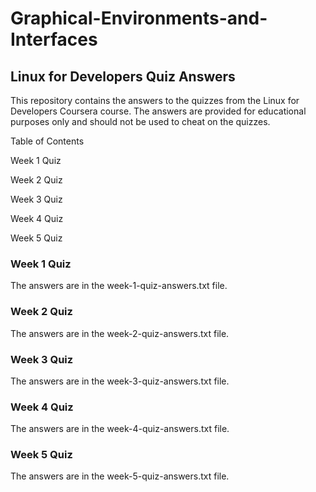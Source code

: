 # Graphical-Environments-and-Interfaces

## Linux for Developers Quiz Answers

This repository contains the answers to the quizzes from the Linux for Developers Coursera course. The answers are provided for educational purposes only and should not be used to cheat on the quizzes.

Table of Contents

Week 1 Quiz

Week 2 Quiz

Week 3 Quiz

Week 4 Quiz

Week 5 Quiz

### Week 1 Quiz

The answers are in the week-1-quiz-answers.txt file.

### Week 2 Quiz

The answers are in the week-2-quiz-answers.txt file.

### Week 3 Quiz

The answers are in the week-3-quiz-answers.txt file.

### Week 4 Quiz

The answers are in the week-4-quiz-answers.txt file.

### Week 5 Quiz

The answers are in the week-5-quiz-answers.txt file.
